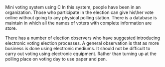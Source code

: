 Mini voting system using C 
In this system, people have been in an organization. Those who participate in the election can give his\her vote online without going to any physical polling station. There is a database is maintain in which all the names of voters with complete information are store.

There has a number of election observers who have suggested introducing electronic voting election processes. A general observation is that as more business is done using electronic mediums. It should not be difficult to carry out voting using electronic equipment. Rather than turning up at the polling place on voting day to use paper and pen.
